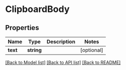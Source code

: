 # ClipboardBody

## Properties

| Name     | Type       | Description | Notes      |
| -------- | ---------- | ----------- | ---------- |
| **text** | **string** |             | [optional] |

[[Back to Model list]](../../README.md#documentation-for-models) [[Back to API list]](../../README.md#documentation-for-api-endpoints) [[Back to README]](../../README.md)
